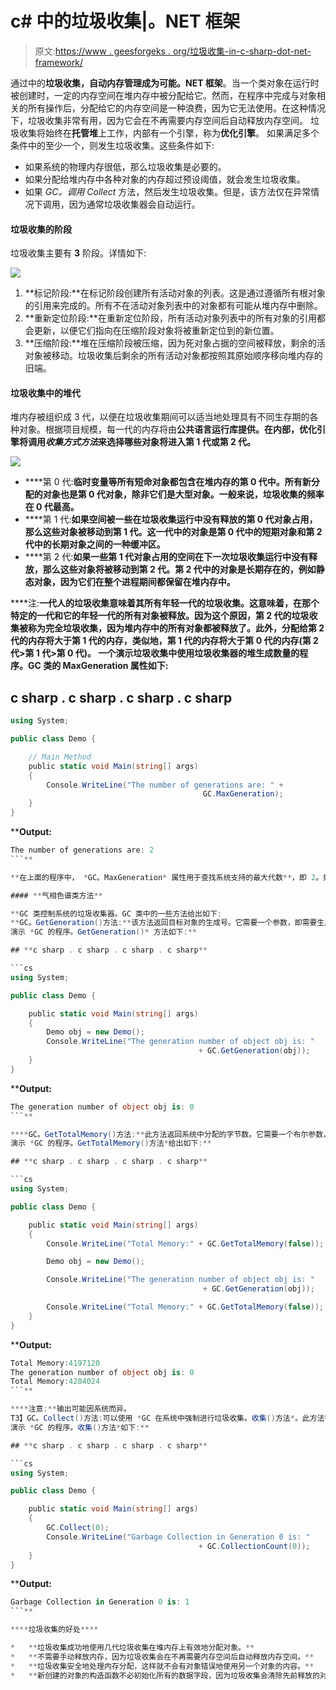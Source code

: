 # c# 中的垃圾收集|。NET 框架

> 原文:[https://www . geesforgeks . org/垃圾收集-in-c-sharp-dot-net-framework/](https://www.geeksforgeeks.org/garbage-collection-in-c-sharp-dot-net-framework/)

通过中的**垃圾收集，自动内存管理成为可能。NET 框架**。当一个类对象在运行时被创建时，一定的内存空间在堆内存中被分配给它。然而，在程序中完成与对象相关的所有操作后，分配给它的内存空间是一种浪费，因为它无法使用。在这种情况下，垃圾收集非常有用，因为它会在不再需要内存空间后自动释放内存空间。
垃圾收集将始终在**托管堆**上工作，内部有一个引擎，称为**优化引擎**。
如果满足多个条件中的至少一个，则发生垃圾收集。这些条件如下:

*   如果系统的物理内存很低，那么垃圾收集是必要的。
*   如果分配给堆内存中各种对象的内存超过预设阈值，就会发生垃圾收集。
*   如果 *GC。调用 Collect* 方法，然后发生垃圾收集。但是，该方法仅在异常情况下调用，因为通常垃圾收集器会自动运行。

#### 垃圾收集的阶段

垃圾收集主要有 **3** 阶段。详情如下:

![](img/a7d2968ba9de0905f4383675fd9a7c76.png)

1.  **标记阶段:**在标记阶段创建所有活动对象的列表。这是通过遵循所有根对象的引用来完成的。所有不在活动对象列表中的对象都有可能从堆内存中删除。
2.  **重新定位阶段:**在重新定位阶段，所有活动对象列表中的所有对象的引用都会更新，以便它们指向在压缩阶段对象将被重新定位到的新位置。
3.  **压缩阶段:**堆在压缩阶段被压缩，因为死对象占据的空间被释放，剩余的活对象被移动。垃圾收集后剩余的所有活动对象都按照其原始顺序移向堆内存的旧端。

#### 垃圾收集中的堆代

堆内存被组织成 3 代，以便在垃圾收集期间可以适当地处理具有不同生存期的各种对象。根据项目规模，每一代的内存将由[](https://www.geeksforgeeks.org/common-language-runtime-clr-in-c-sharp/)**公共语言运行库提供。在内部，优化引擎将调用*收集方式方法*来选择哪些对象将进入第 1 代或第 2 代。** 

**![](img/7a16cccdb9949f77d4d32e6af7827541.png)**

*   ****第 0 代:**临时变量等所有短命对象都包含在堆内存的第 0 代中。所有新分配的对象也是第 0 代对象，除非它们是大型对象。一般来说，垃圾收集的频率在 0 代最高。**
*   ****第 1 代:**如果空间被一些在垃圾收集运行中没有释放的第 0 代对象占用，那么这些对象被移动到第 1 代。这一代中的对象是第 0 代中的短期对象和第 2 代中的长期对象之间的一种缓冲区。**
*   ****第 2 代:**如果一些第 1 代对象占用的空间在下一次垃圾收集运行中没有释放，那么这些对象将被移动到第 2 代。第 2 代中的对象是长期存在的，例如静态对象，因为它们在整个进程期间都保留在堆内存中。**

****注:**一代人的垃圾收集意味着其所有年轻一代的垃圾收集。这意味着，在那个特定的一代和它的年轻一代的所有对象被释放。因为这个原因，第 2 代的垃圾收集被称为完全垃圾收集，因为堆内存中的所有对象都被释放了。此外，分配给第 2 代的内存将大于第 1 代的内存，类似地，第 1 代的内存将大于第 0 代的内存(**第 2 代>第 1 代>第 0 代**)。
一个演示垃圾收集中使用垃圾收集器的堆生成数量的程序。GC 类的 MaxGeneration 属性如下:** 

## **c sharp . c sharp . c sharp . c sharp**

```cs
using System;

public class Demo {

    // Main Method
    public static void Main(string[] args)
    {
        Console.WriteLine("The number of generations are: " +
                                           GC.MaxGeneration);
    }
}
```

****Output:** 

```cs
The number of generations are: 2
```** 

**在上面的程序中， *GC。MaxGeneration* 属性用于查找系统支持的最大代数**，即 2。如果你将在在线编译器上运行这个程序，那么你可能会得到不同的输出，因为这取决于系统。**** 

#### **气相色谱类方法**

**GC 类控制系统的垃圾收集器。GC 类中的一些方法给出如下:
**GC。GetGeneration()方法:**该方法返回目标对象的生成号。它需要一个参数，即需要生成号的目标对象。
演示 *GC 的程序。GetGeneration()* 方法如下:** 

## **c sharp . c sharp . c sharp . c sharp**

```cs
using System;

public class Demo {

    public static void Main(string[] args)
    {
        Demo obj = new Demo();
        Console.WriteLine("The generation number of object obj is: "
                                          + GC.GetGeneration(obj));
    }
}
```

****Output:** 

```cs
The generation number of object obj is: 0
```** 

****GC。GetTotalMemory()方法:**此方法返回系统中分配的字节数。它需要一个布尔参数，其中 true 表示方法在返回之前等待垃圾收集的发生，false 表示相反。
演示 *GC 的程序。GetTotalMemory()方法*给出如下:** 

## **c sharp . c sharp . c sharp . c sharp**

```cs
using System;

public class Demo {

    public static void Main(string[] args)
    {
        Console.WriteLine("Total Memory:" + GC.GetTotalMemory(false));

        Demo obj = new Demo();

        Console.WriteLine("The generation number of object obj is: "
                                           + GC.GetGeneration(obj));

        Console.WriteLine("Total Memory:" + GC.GetTotalMemory(false));
    }
}
```

****Output:** 

```cs
Total Memory:4197120
The generation number of object obj is: 0
Total Memory:4204024
```** 

****注意:**输出可能因系统而异。
T3】GC。Collect()方法:可以使用 *GC 在系统中强制进行垃圾收集。收集()方法*。此方法需要一个参数，即发生垃圾收集的最早的一代的数量。
演示 *GC 的程序。收集()方法*如下:** 

## **c sharp . c sharp . c sharp . c sharp**

```cs
using System;

public class Demo {

    public static void Main(string[] args)
    {
        GC.Collect(0);
        Console.WriteLine("Garbage Collection in Generation 0 is: "
                                          + GC.CollectionCount(0));
    }
}
```

****Output:** 

```cs
Garbage Collection in Generation 0 is: 1
```** 

****垃圾收集的好处**** 

*   **垃圾收集成功地使用几代垃圾收集在堆内存上有效地分配对象。**
*   **不需要手动释放内存，因为垃圾收集会在不再需要内存空间后自动释放内存空间。**
*   **垃圾收集安全地处理内存分配，这样就不会有对象错误地使用另一个对象的内容。**
*   **新创建的对象的构造函数不必初始化所有的数据字段，因为垃圾收集会清除先前释放的对象的内存。**